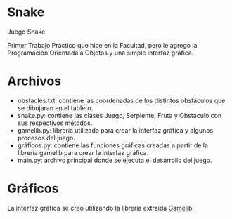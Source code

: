 # Snake
Juego Snake

Primer Trabajo Práctico que hice en la Facultad, pero le agrego la Programación Orientada a Objetos y una simple interfaz gráfica.

# Archivos
* obstacles.txt: contiene las coordenadas de los distintos obstáculos que se dibujaran en el tablero.
* snake.py: contiene las clases Juego, Serpiente, Fruta y Obstáculo con sus respectivos métodos.
* gamelib.py: librería utilizada para crear la interfaz gráfica y algunos procesos del juego.
* gráficos.py: contiene las funciones gráficas creadas a partir de la librería gamelib para crear la interfaz gráfica.
* main.py: archivo principal donde se ejecuta el desarrollo del juego.

# Gráficos
La interfaz gráfica se creo utilizando la librería extraída [Gamelib](https://github.com/dessaya/python-gamelib)

